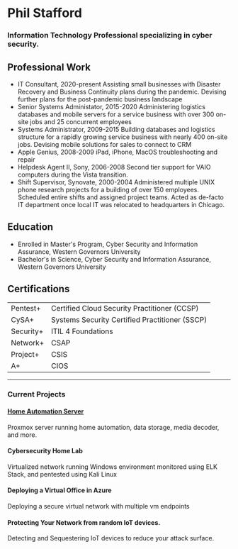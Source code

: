 # Phil Stafford
### Information Technology Professional specializing in cyber security.

## Professional Work

- IT Consultant, 2020-present
   Assisting small businesses with Disaster Recovery and Business Continuity plans during the pandemic. Devising further plans for the post-pandemic business landscape
- Senior Systems Administator, 2015-2020
   Administering logistics databases and mobile servers for a service business with over 300 on-site jobs and 25 concurrent employees
- Systems Administrator, 2009-2015
   Building databases and logistics structure for a rapidly growing service business with nearly 400 on-site jobs. Devising mobile solutions for sales to connect to CRM
- Apple Genius, 2008-2009
   iPad, iPhone, MacOS troubleshooting and repair
- Helpdesk Agent II, Sony, 2006-2008
   Second tier support for VAIO computers during the Vista transition.
- Shift Supervisor, Synovate, 2000-2004
   Administered multiple UNIX phone research projects for a building of over 150 employees. Scheduled entire shifts and assigned project teams. Acted as de-facto IT department once local IT was relocated to headquarters in Chicago.


## Education

- Enrolled in Master's Program, Cyber Security and Information Assurance, Western Governors University
- Bachelor's in Science, Cyber Security and Information Assurance, Western Governors University

 ## Certifications
|         |        |
| --- | ---|
| Pentest+              | Certified Cloud Security Practitioner (CCSP)      |
| CySA+                 | Systems Security Certified Practitioner (SSCP)       |
| Security+             | ITIL 4 Foundations |
| Network+              | CSAP
| Project+              | CSIS
| A+                    | CIOS
---

### Current Projects

#### [Home Automation Server](https://github.com/pestafford/infosec-projects/blob/main/Home-Automation.md)
Proxmox server running home automation, data storage, media decoder, and more.

#### Cybersecurity Home Lab
Virtualized network running Windows environment monitored using ELK Stack, and pentested using Kali Linux

#### Deploying a Virtual Office in Azure
Deploying a secure virtual network with multiple vm endpoints

#### Protecting Your Network from random IoT devices.
Detecting and Sequestering IoT devices to reduce your attack surface.

<!--
**pestafford/pestafford** is a ✨ _special_ ✨ repository because its `README.md` (this file) appears on your GitHub profile.

Here are some ideas to get you started:

- 🔭 I’m currently working on ...
- 🌱 I’m currently learning ...
- 👯 I’m looking to collaborate on ...
- 🤔 I’m looking for help with ...
- 💬 Ask me about ...
- 📫 How to reach me: ...
- 😄 Pronouns: ...
- ⚡ Fun fact: ...
-->
